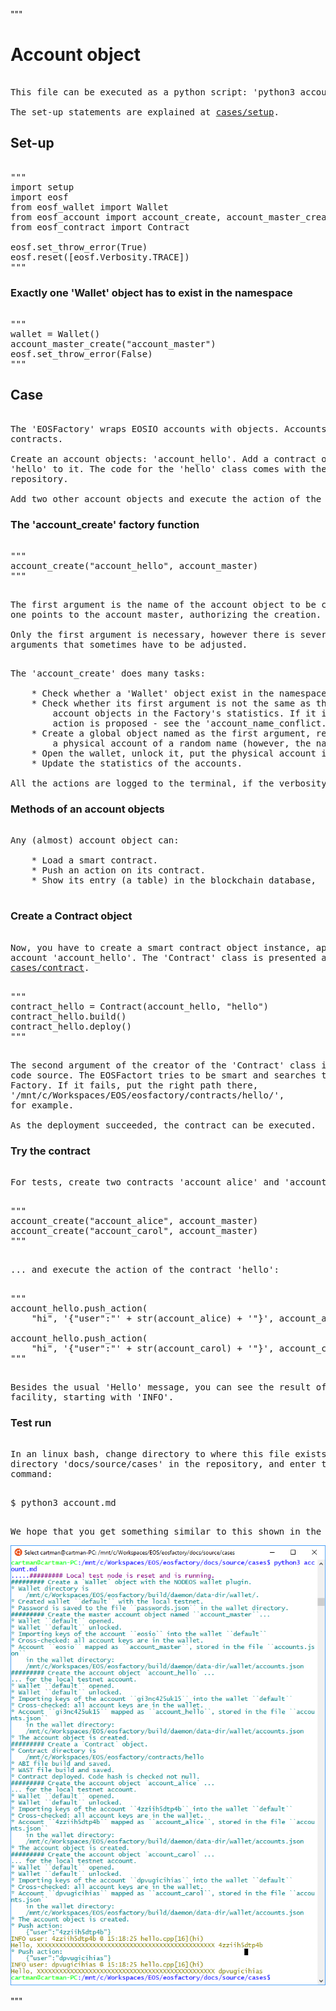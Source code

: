 """
# Account object

<pre><normal>
This file can be executed as a python script: 'python3 account.md'.

The set-up statements are explained at <a href="setup.html">cases/setup</a>.
</pre></normal>

## Set-up

<pre><normal>
"""
import setup
import eosf
from eosf_wallet import Wallet
from eosf_account import account_create, account_master_create
from eosf_contract import Contract

eosf.set_throw_error(True)
eosf.reset([eosf.Verbosity.TRACE])
"""
</pre></normal>

### Exactly one 'Wallet' object has to exist in the namespace

<pre><normal>
"""
wallet = Wallet()   
account_master_create("account_master")
eosf.set_throw_error(False)
"""
</pre></normal>

## Case

<pre><normal>
The 'EOSFactory' wraps EOSIO accounts with objects. Accounts can hold smart
contracts. 

Create an account objects: 'account_hello'. Add a contract of the class
'hello' to it. The code for the 'hello' class comes with the EOSIO 
repository.

Add two other account objects and execute the action of the account on them.
</pre></normal>

### The 'account_create' factory function

<pre><normal>
"""
account_create("account_hello", account_master)
"""
</pre></normal>
<pre><normal>
The first argument is the name of the account object to be created, the second
one points to the account master, authorizing the creation.

Only the first argument is necessary, however there is several default 
arguments that sometimes have to be adjusted.
</pre></normal>
<pre><normal>
The 'account_create' does many tasks:

    * Check whether a 'Wallet' object exist in the namespace.
    * Check whether its first argument is not the same as the name of any other
        account objects in the Factory's statistics. If it is so, a correction
        action is proposed - see the 'account_name_conflict.md' case.
    * Create a global object named as the first argument, representing 
        a physical account of a random name (however, the name cen be fixed).
    * Open the wallet, unlock it, put the physical account into it.
    * Update the statistics of the accounts.

All the actions are logged to the terminal, if the verbosity is set default. 
</pre></normal>

### Methods of an account objects

<pre><normal>
Any (almost) account object can:

    * Load a smart contract.
    * Push an action on its contract.
    * Show its entry (a table) in the blockchain database,

</pre></normal>

### Create a Contract object

<pre><normal>
Now, you have to create a smart contract object instance, appending it to the 
account 'account_hello'. The 'Contract' class is presented at
<a href="contract.html">cases/contract</a>.
</pre></normal>
<pre><normal>
"""
contract_hello = Contract(account_hello, "hello")
contract_hello.build()
contract_hello.deploy()
"""
</pre></normal>
<pre><normal>
The second argument of the creator of the 'Contract' class identifies the 
code source. The EOSFactort tries to be smart and searches the repository of the 
Factory. If it fails, put the right path there, 
'/mnt/c/Workspaces/EOS/eosfactory/contracts/hello/',
for example.

As the deployment succeeded, the contract can be executed.
</pre></normal>

### Try the contract

<pre><normal>
For tests, create two contracts 'account_alice' and 'account_carol'...
</pre></normal>

<pre><normal>
"""
account_create("account_alice", account_master)
account_create("account_carol", account_master)
"""
</pre></normal>
<pre><normal>
... and execute the action of the contract 'hello':
</pre></normal>
<pre><normal>
"""
account_hello.push_action(
    "hi", '{"user":"' + str(account_alice) + '"}', account_alice)

account_hello.push_action(
    "hi", '{"user":"' + str(account_carol) + '"}', account_carol)
"""
</pre></normal>
<pre><normal>
Besides the usual 'Hello' message, you can see the result of a logging 
facility, starting with 'INFO'.
</pre></normal>

### Test run

<pre><normal>
In an linux bash, change directory to where this file exists, it is the 
directory 'docs/source/cases' in the repository, and enter the following 
command:
</pre></normal>
<pre><normal>
$ python3 account.md
</pre></normal>
<pre><normal>
We hope that you get something similar to this shown in the image below.
</pre></normal>
<img src="account.png" 
    onerror="this.src='../../../source/cases/account.png'"   
    alt="account object" width="720px"/>

"""